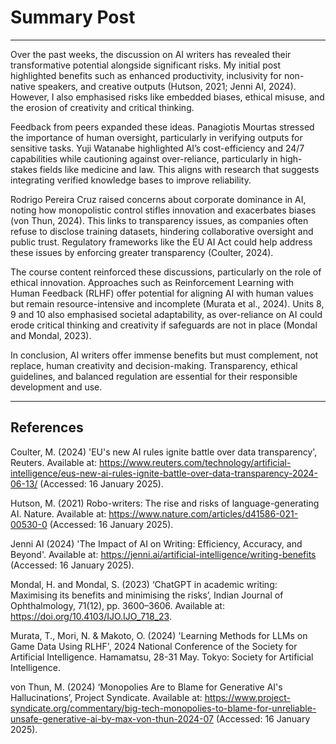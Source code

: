 # Summary Post

---

Over the past weeks, the discussion on AI writers has revealed their transformative potential alongside significant risks. My initial post highlighted benefits such as enhanced productivity, inclusivity for non-native speakers, and creative outputs (Hutson, 2021; Jenni AI, 2024). However, I also emphasised risks like embedded biases, ethical misuse, and the erosion of creativity and critical thinking.

Feedback from peers expanded these ideas. Panagiotis Mourtas stressed the importance of human oversight, particularly in verifying outputs for sensitive tasks. Yuji Watanabe highlighted AI’s cost-efficiency and 24/7 capabilities while cautioning against over-reliance, particularly in high-stakes fields like medicine and law. This aligns with research that suggests integrating verified knowledge bases to improve reliability.

Rodrigo Pereira Cruz raised concerns about corporate dominance in AI, noting how monopolistic control stifles innovation and exacerbates biases (von Thun, 2024). This links to transparency issues, as companies often refuse to disclose training datasets, hindering collaborative oversight and public trust. Regulatory frameworks like the EU AI Act could help address these issues by enforcing greater transparency (Coulter, 2024).

The course content reinforced these discussions, particularly on the role of ethical innovation. Approaches such as Reinforcement Learning with Human Feedback (RLHF) offer potential for aligning AI with human values but remain resource-intensive and incomplete (Murata et al., 2024). Units 8, 9 and 10 also emphasised societal adaptability, as over-reliance on AI could erode critical thinking and creativity if safeguards are not in place (Mondal and Mondal, 2023).

In conclusion, AI writers offer immense benefits but must complement, not replace, human creativity and decision-making. Transparency, ethical guidelines, and balanced regulation are essential for their responsible development and use.

---

## References

Coulter, M. (2024) 'EU's new AI rules ignite battle over data transparency', Reuters. Available at: https://www.reuters.com/technology/artificial-intelligence/eus-new-ai-rules-ignite-battle-over-data-transparency-2024-06-13/ (Accessed: 16 January 2025).

Hutson, M. (2021) Robo-writers: The rise and risks of language-generating AI. Nature. Available at: https://www.nature.com/articles/d41586-021-00530-0 (Accessed: 16 January 2025).

Jenni AI (2024) 'The Impact of AI on Writing: Efficiency, Accuracy, and Beyond'. Available at: https://jenni.ai/artificial-intelligence/writing-benefits (Accessed: 16 January 2025).

Mondal, H. and Mondal, S. (2023) ‘ChatGPT in academic writing: Maximising its benefits and minimising the risks’, Indian Journal of Ophthalmology, 71(12), pp. 3600–3606. Available at: https://doi.org/10.4103/IJO.IJO_718_23.

Murata, T., Mori, N. & Makoto, O. (2024) 'Learning Methods for LLMs on Game Data Using RLHF', 2024 National Conference of the Society for Artificial Intelligence. Hamamatsu, 28-31 May. Tokyo: Society for Artificial Intelligence.

von Thun, M. (2024) ‘Monopolies Are to Blame for Generative AI's Hallucinations’, Project Syndicate. Available at: https://www.project-syndicate.org/commentary/big-tech-monopolies-to-blame-for-unreliable-unsafe-generative-ai-by-max-von-thun-2024-07 (Accessed: 16 January 2025).
